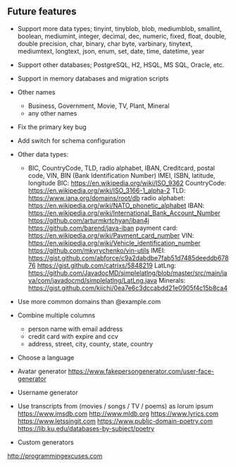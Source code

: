 
## Future features

- Support more data types;
  tinyint, tinyblob, blob, mediumblob, smallint, boolean, mediumint, integer, decimal,
  dec, numeric, fixed, float, double, double precision, char, binary, char byte, 
  varbinary, tinytext, mediumtext, longtext, json, enum, set, date, time, datetime,
  year
- Support other databases;
  PostgreSQL, H2, HSQL, MS SQL, Oracle, etc.
- Support in memory databases and migration scripts
- Other names
  - Business, Government, Movie, TV, Plant, Mineral
  - any other names
- Fix the primary key bug
- Add switch for schema configuration
- Other data types:
  - BIC, CountryCode, TLD, radio alphabet, IBAN, 
    Creditcard, postal code, VIN, BIN (Bank Identification Number)
    IMEI, ISBN, latitude, longitude
  BIC: https://en.wikipedia.org/wiki/ISO_9362
  CountryCode: https://en.wikipedia.org/wiki/ISO_3166-1_alpha-2
  TLD: https://www.iana.org/domains/root/db
  radio alphabet: https://en.wikipedia.org/wiki/NATO_phonetic_alphabet
  IBAN: https://en.wikipedia.org/wiki/International_Bank_Account_Number
        https://github.com/arturmkrtchyan/iban4j
        https://github.com/barend/java-iban
  payment card: https://en.wikipedia.org/wiki/Payment_card_number
  VIN: https://en.wikipedia.org/wiki/Vehicle_identification_number
       https://github.com/mkyrychenko/vin-utils
  IMEI: https://gist.github.com/abforce/c9a2dabdbe7fab51d7485deeddb67876
        https://gist.github.com/catrixs/5848219
  LatLng: https://github.com/JavadocMD/simplelatlng/blob/master/src/main/java/com/javadocmd/simplelatlng/LatLng.java
  Minerals: https://gist.github.com/kiichi/0ea7e6c3dccabdd21e0905f4c15b8ca4
  
- Use more common domains than @example.com
- Combine multiple columns
  - person name with email address
  - credit card with expire and ccv
  - address, street, city, county, state, country
- Choose a language
- Avatar generator
  https://www.fakepersongenerator.com/user-face-generator
- Username generator
- Use transcripts from (movies / songs / TV / poems) as lorum ipsum
  https://www.imsdb.com
  http://www.mldb.org
  https://www.lyrics.com
  https://www.letssingit.com
  https://www.public-domain-poetry.com
  https://lib.ku.edu/databases-by-subject/poetry
- Custom generators

http://programmingexcuses.com
